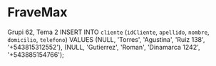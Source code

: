 # FraveMax
Grupi 62, Tema 2
INSERT INTO `cliente` (`idCliente`, `apellido`, `nombre`, `domicilio`, `telefono`) VALUES (NULL, 'Torres', 'Agustina', 'Ruiz 138', '+543815312552'), (NULL, 'Gutierrez', 'Roman', 'Dinamarca 1242', '+543885154766');
